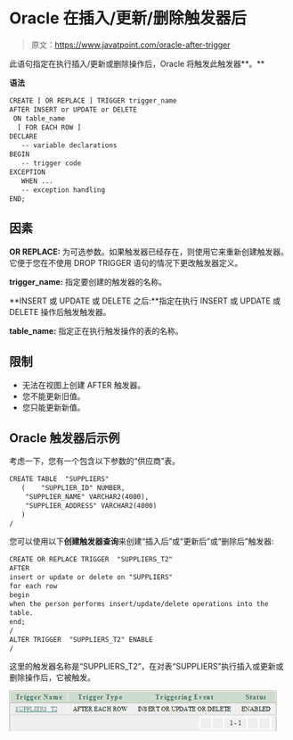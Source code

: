 # Oracle 在插入/更新/删除触发器后

> 原文：<https://www.javatpoint.com/oracle-after-trigger>

此语句指定在执行插入/更新或删除操作后，Oracle 将触发此触发器**。**

**语法**

```
CREATE [ OR REPLACE ] TRIGGER trigger_name
AFTER INSERT or UPDATE or DELETE
 ON table_name
  [ FOR EACH ROW ]
DECLARE
   -- variable declarations
BEGIN
   -- trigger code
EXCEPTION
   WHEN ...
   -- exception handling
END;

```

## 因素

**OR REPLACE:** 为可选参数。如果触发器已经存在，则使用它来重新创建触发器。它便于您在不使用 DROP TRIGGER 语句的情况下更改触发器定义。

**trigger_name:** 指定要创建的触发器的名称。

**INSERT 或 UPDATE 或 DELETE 之后:**指定在执行 INSERT 或 UPDATE 或 DELETE 操作后触发触发器。

**table_name:** 指定正在执行触发操作的表的名称。

## 限制

*   无法在视图上创建 AFTER 触发器。
*   您不能更新旧值。
*   您只能更新新值。

## Oracle 触发器后示例

考虑一下，您有一个包含以下参数的“供应商”表。

```
CREATE TABLE  "SUPPLIERS" 
   (	"SUPPLIER_ID" NUMBER, 
	"SUPPLIER_NAME" VARCHAR2(4000), 
	"SUPPLIER_ADDRESS" VARCHAR2(4000)
   )
/

```

您可以使用以下**创建触发器查询**来创建“插入后”或“更新后”或“删除后”触发器:

```
CREATE OR REPLACE TRIGGER  "SUPPLIERS_T2" 
AFTER
insert or update or delete on "SUPPLIERS"
for each row
begin
when the person performs insert/update/delete operations into the table.
end;
/
ALTER TRIGGER  "SUPPLIERS_T2" ENABLE
/

```

这里的触发器名称是“SUPPLIERS_T2”，在对表“SUPPLIERS”执行插入或更新或删除操作后，它被触发。

![Oracle After Trigger](img/93d50216c29332a281c94147856d52ee.png)